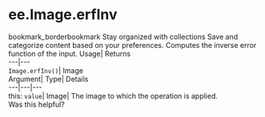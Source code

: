  
#  ee.Image.erfInv
bookmark_borderbookmark Stay organized with collections  Save and categorize content based on your preferences.
Computes the inverse error function of the input. 
Usage| Returns  
---|---  
`Image.erfInv()`| Image  
Argument| Type| Details  
---|---|---  
this: `value`| Image| The image to which the operation is applied.  
Was this helpful?
